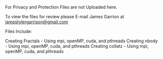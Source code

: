 For Privacy and Protection Files are not Uploaded here.

To view the files for review please E-mail James Garrion at jamestylergarrison@gmail.com

Files Include:

Creating Fractals - Using mpi, openMP, cuda, and pthreads
Creating nbody - Using mpi, openMP, cuda, and pthreads
Creating collatz - Using mpi, openMP, cuda, and pthreads
